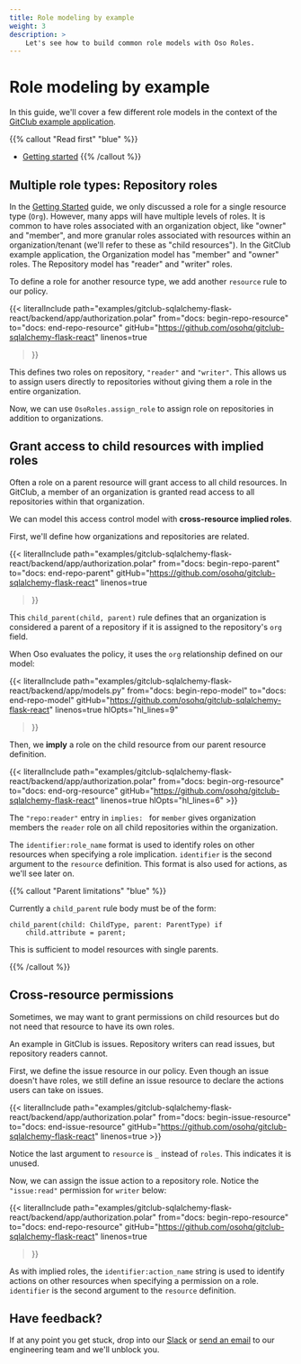 ```yaml
---
title: Role modeling by example
weight: 3
description: >
    Let's see how to build common role models with Oso Roles.
---
```


# Role modeling by example

In this guide, we'll cover a few different role models in the context of
the [GitClub example application](https://github.com/osohq/gitclub-sqlalchemy-flask-react).

{{% callout "Read first" "blue" %}}
 - [Getting started](getting-started)
{{% /callout %}}

## Multiple role types: Repository roles

In the [Getting Started](getting-started) guide, we only discussed a role for a single
resource type (`Org`). However, many apps will have multiple levels of roles. It
is common to have roles associated with an organization object, like
"owner" and "member", and more granular roles associated with resources within an organization/tenant (we'll refer to these as "child resources"). In
the GitClub example application, the Organization model has "member" and
"owner" roles. The Repository model has "reader" and "writer" roles.

To define a role for another resource type, we add another `resource`
rule to our policy.

{{< literalInclude
    path="examples/gitclub-sqlalchemy-flask-react/backend/app/authorization.polar"
    from="docs: begin-repo-resource"
    to="docs: end-repo-resource"
    gitHub="https://github.com/osohq/gitclub-sqlalchemy-flask-react"
    linenos=true
>}}

This defines two roles on repository, `"reader"` and `"writer"`.
This allows us to assign users directly to repositories without
giving them a role in the entire organization.

Now, we can use `OsoRoles.assign_role` to assign role on
repositories in addition to organizations.

## Grant access to child resources with implied roles

Often a role on a parent resource will grant access to all child
resources. In GitClub, a member of an organization is granted read access to
all repositories within that organization.

We can model this access control model with **cross-resource implied
roles**.

First, we'll define how organizations and repositories are related.

{{< literalInclude
    path="examples/gitclub-sqlalchemy-flask-react/backend/app/authorization.polar"
    from="docs: begin-repo-parent"
    to="docs: end-repo-parent"
    gitHub="https://github.com/osohq/gitclub-sqlalchemy-flask-react"
    linenos=true
>}}

This `child_parent(child, parent)` rule defines that an organization is
considered a parent of a repository if it is assigned to the
repository's `org` field.

When Oso evaluates the policy, it uses the `org` relationship defined
on our model:

{{< literalInclude
    path="examples/gitclub-sqlalchemy-flask-react/backend/app/models.py"
    from="docs: begin-repo-model"
    to="docs: end-repo-model"
    gitHub="https://github.com/osohq/gitclub-sqlalchemy-flask-react"
    linenos=true
    hlOpts="hl_lines=9"
>}}

Then, we **imply** a role on the child resource from our parent resource
definition.

{{< literalInclude
    path="examples/gitclub-sqlalchemy-flask-react/backend/app/authorization.polar"
    from="docs: begin-org-resource"
    to="docs: end-org-resource"
    gitHub="https://github.com/osohq/gitclub-sqlalchemy-flask-react"
    linenos=true
    hlOpts="hl_lines=6"
    >}}

The `"repo:reader"` entry in `implies: ` for `member` gives organization
members the `reader` role on all child repositories within the
organization.

The `identifier:role_name` format is used to identify roles on other
resources when specifying a role implication. `identifier` is the
second argument to the `resource` definition. This format is also used for
actions, as we'll see later on.

{{% callout "Parent limitations" "blue" %}}

Currently a `child_parent` rule body must be of the form:

```polar
child_parent(child: ChildType, parent: ParentType) if
    child.attribute = parent;
```

This is sufficient to model resources with single parents.

{{% /callout %}}

## Cross-resource permissions

Sometimes, we may want to grant permissions on child resources but do
not need that resource to have its own roles.

An example in GitClub is issues. Repository writers can read issues, but
repository readers cannot.

First, we define the issue resource in our policy. Even though an issue
doesn't have roles, we still define an issue resource to declare the actions users can take on issues.

{{< literalInclude
    path="examples/gitclub-sqlalchemy-flask-react/backend/app/authorization.polar"
    from="docs: begin-issue-resource"
    to="docs: end-issue-resource"
    gitHub="https://github.com/osohq/gitclub-sqlalchemy-flask-react"
    linenos=true
    >}}

Notice the last argument to `resource` is `_` instead of `roles`. This
indicates it is unused.

Now, we can assign the issue action to a repository role. Notice the `"issue:read"` permission for `writer` below:

{{< literalInclude
    path="examples/gitclub-sqlalchemy-flask-react/backend/app/authorization.polar"
    from="docs: begin-repo-resource"
    to="docs: end-repo-resource"
    gitHub="https://github.com/osohq/gitclub-sqlalchemy-flask-react"
    linenos=true
>}}

As with implied roles, the `identifier:action_name` string is used to identify actions on other
resources when specifying a permission on a role. `identifier` is the
second argument to the `resource` definition.

## Have feedback?

If at any point you get stuck, drop into our
[Slack](https://join-slack.osohq.com/) or <a href="mailto:engineering@osohq.com">send an email</a> to our engineering
team and we'll unblock you.
